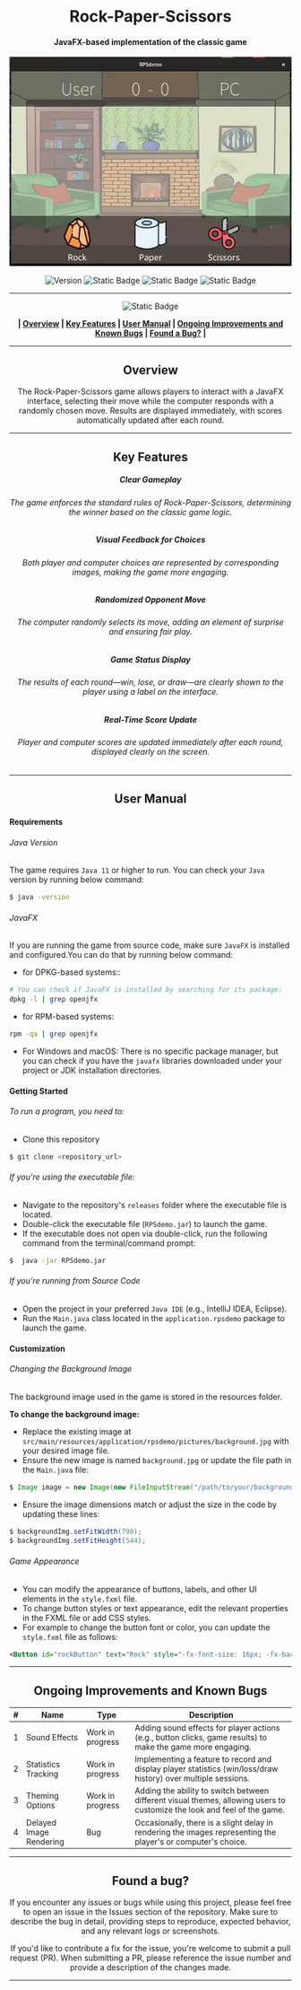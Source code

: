 <div align="center">

# Rock-Paper-Scissors
#### JavaFX-based implementation of the classic game


![Preview](/Images/RPS-GAME.gif)

![Version](https://img.shields.io/badge/version-1.0-blue?style=for-the-badge&labelColor=black) ![Static Badge](https://img.shields.io/badge/11-blue?style=for-the-badge&label=JAVA&labelColor=black) ![Static Badge](https://img.shields.io/badge/JAVAFX-black?style=for-the-badge)  ![Static Badge](https://img.shields.io/badge/windows%20%7C%20macOs%20%7C%20linux-blue?style=for-the-badge&label=platform&labelColor=black)










------------


![Static Badge](https://img.shields.io/badge/Table%20%20%20%20%20%20%20%20%20%20%20of%20%20%20%20%20%20%20%20%20%20Contents-blue?style=for-the-badge&logoColor=darkviolet)

**| [Overview](#overview) | [Key Features](#key-features) | [User Manual](#user-manual) | [Ongoing Improvements and Known Bugs](#ongoing-improvements-and-known-bugs) | [Found a Bug?](#found-a-bug) |**





------------



## Overview
The Rock-Paper-Scissors game allows players to interact with a JavaFX interface, selecting their move while the computer responds with a randomly chosen move. Results are displayed immediately, with scores automatically updated after each round.


------------



## Key Features
##### Clear Gameplay
###### The game enforces the standard rules of Rock-Paper-Scissors, determining the winner based on the classic game logic.
##### Visual Feedback for Choices
###### Both player and computer choices are represented by corresponding images, making the game more engaging.
##### Randomized Opponent Move
###### The computer randomly selects its move, adding an element of surprise and ensuring fair play.
##### Game Status Display
###### The results of each round—win, lose, or draw—are clearly shown to the player using a label on the interface.
##### Real-Time Score Update
###### Player and computer scores are updated immediately after each round, displayed clearly on the screen.


------------



## User Manual
</div>

####  Requirements
###### Java Version
The game requires `Java 11` or higher to run. You can check your `Java` version by running below command:
```bash
$ java -version
```
###### JavaFX
If you are running the game from source code, make sure `JavaFX` is installed and configured.You can do that by running below command:
- for DPKG-based systems::
```bash
# You can check if JavaFX is installed by searching for its package:
dpkg -l | grep openjfx
```
-  for RPM-based systems:
```bash
rpm -qa | grep openjfx
```
- For Windows and macOS:
  There is no specific package manager, but you can check if you have the `javafx` libraries downloaded under your project or JDK installation directories.

#### Getting Started
###### To run a program, you need to:
- Clone this repository
 ```bash
$ git clone <repository_url>
```
###### If you're using the executable file:
- Navigate to the repository's `releases` folder where the executable file is located.
- Double-click the executable file (`RPSdemo.jar`) to launch the game.
- If the executable does not open via double-click, run the following command from the terminal/command prompt:
```bash
$  java -jar RPSdemo.jar
```
###### If you're running from Source Code
- Open the project in your preferred `Java IDE` (e.g., IntelliJ IDEA, Eclipse).
- Run the `Main.java` class located in the `application.rpsdemo` package to launch the game.

#### Customization
###### Changing the Background Image
The background image used in the game is stored in the resources folder.

**To change the background image:**
- Replace the existing image at `src/main/resources/application/rpsdemo/pictures/background.jpg` with your desired image file.
- Ensure the new image is named `background.jpg` or update the file path in the `Main.java` file:
```java
$ Image image = new Image(new FileInputStream("/path/to/your/background.jpg"));
```
- Ensure the image dimensions match or adjust the size in the code by updating these lines:
```java
$ backgroundImg.setFitWidth(790); 
$ backgroundImg.setFitHeight(544);
```

###### Game Appearance
- You can modify the appearance of buttons, labels, and other UI elements in the `style.fxml` file.
- To change button styles or text appearance, edit the relevant properties in the FXML file or add CSS styles.
- For example to change the button font or color, you can update the `style.fxml` file as follows:
```xml
<Button id="rockButton" text="Rock" style="-fx-font-size: 16px; -fx-background-color: #ff0000;" />
```

------------
<div align="center">

## Ongoing Improvements and Known Bugs

| # | Name                    | Type             | Description                                                                                                              |
|---|-------------------------|------------------|--------------------------------------------------------------------------------------------------------------------------|
| 1 | Sound Effects           | Work in progress | Adding sound effects for player actions (e.g., button clicks, game results) to make the game more engaging.              |
| 2 | Statistics Tracking     | Work in progress | Implementing a feature to record and display player statistics (win/loss/draw history) over multiple sessions.           |
| 3 | Theming Options         | Work in progress | Adding the ability to switch between different visual themes, allowing users to customize the look and feel of the game. |
| 4 | Delayed Image Rendering | Bug              | Occasionally, there is a slight delay in rendering the images representing the player's or computer's choice.            |




------------

## Found a bug?

If you encounter any issues or bugs while using this project, please feel free to open an issue in the Issues section of the repository. Make sure to describe the bug in detail, providing steps to reproduce, expected behavior, and any relevant logs or screenshots.

If you'd like to contribute a fix for the issue, you're welcome to submit a pull request (PR). When submitting a PR, please reference the issue number and provide a description of the changes made.


------------

</div>




